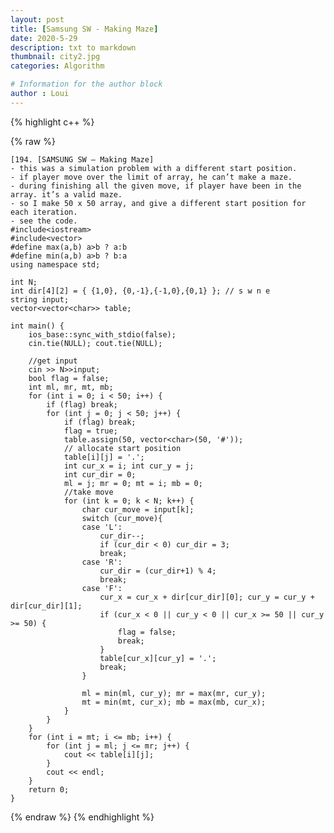 ```yaml
---
layout: post
title: [Samsung SW - Making Maze]
date: 2020-5-29
description: txt to markdown
thumbnail: city2.jpg
categories: Algorithm

# Information for the author block
author : Loui
---
```


{% highlight c++ %}

{% raw %}

	﻿[194. [SAMSUNG SW – Making Maze]
	- this was a simulation problem with a different start position.
	- if player move over the limit of array, he can’t make a maze.
	- during finishing all the given move, if player have been in the array. it’s a valid maze.
	- so I make 50 x 50 array, and give a different start position for each iteration.
	- see the code.
	#include<iostream>
	#include<vector>
	#define max(a,b) a>b ? a:b
	#define min(a,b) a>b ? b:a
	using namespace std;
	
	int N;
	int dir[4][2] = { {1,0}, {0,-1},{-1,0},{0,1} }; // s w n e
	string input;
	vector<vector<char>> table;
	
	int main() {
		ios_base::sync_with_stdio(false);
		cin.tie(NULL); cout.tie(NULL);
	
		//get input
		cin >> N>>input;
		bool flag = false;
		int ml, mr, mt, mb;
		for (int i = 0; i < 50; i++) {
			if (flag) break;
			for (int j = 0; j < 50; j++) {
				if (flag) break;
				flag = true;
				table.assign(50, vector<char>(50, '#'));
				// allocate start position
				table[i][j] = '.';
				int cur_x = i; int cur_y = j;
				int cur_dir = 0;
				ml = j; mr = 0; mt = i; mb = 0;
				//take move
				for (int k = 0; k < N; k++) {
					char cur_move = input[k];
					switch (cur_move){
					case 'L':
						cur_dir--;
						if (cur_dir < 0) cur_dir = 3;
						break;
					case 'R':
						cur_dir = (cur_dir+1) % 4;
						break;
					case 'F':
						cur_x = cur_x + dir[cur_dir][0]; cur_y = cur_y + dir[cur_dir][1];
						if (cur_x < 0 || cur_y < 0 || cur_x >= 50 || cur_y >= 50) {
							flag = false;
							break;
						}
						table[cur_x][cur_y] = '.';
						break;
					}
					
					ml = min(ml, cur_y); mr = max(mr, cur_y);
					mt = min(mt, cur_x); mb = max(mb, cur_x);
				}
			}
		}
		for (int i = mt; i <= mb; i++) {
			for (int j = ml; j <= mr; j++) {
				cout << table[i][j];
			}
			cout << endl;
		}
		return 0;
	}
	
	
{% endraw %}
{% endhighlight %}

